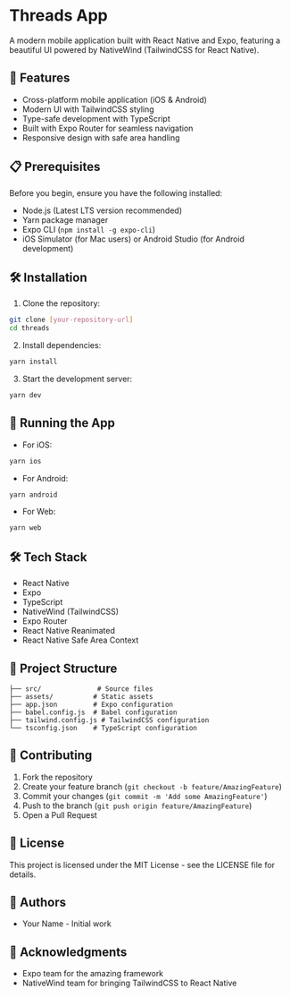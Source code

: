 # Threads App

A modern mobile application built with React Native and Expo, featuring a beautiful UI powered by NativeWind (TailwindCSS for React Native).

## 🚀 Features

- Cross-platform mobile application (iOS & Android)
- Modern UI with TailwindCSS styling
- Type-safe development with TypeScript
- Built with Expo Router for seamless navigation
- Responsive design with safe area handling

## 📋 Prerequisites

Before you begin, ensure you have the following installed:
- Node.js (Latest LTS version recommended)
- Yarn package manager
- Expo CLI (`npm install -g expo-cli`)
- iOS Simulator (for Mac users) or Android Studio (for Android development)

## 🛠️ Installation

1. Clone the repository:
```bash
git clone [your-repository-url]
cd threads
```

2. Install dependencies:
```bash
yarn install
```

3. Start the development server:
```bash
yarn dev
```

## 📱 Running the App

- For iOS:
```bash
yarn ios
```

- For Android:
```bash
yarn android
```

- For Web:
```bash
yarn web
```

## 🛠️ Tech Stack

- React Native
- Expo
- TypeScript
- NativeWind (TailwindCSS)
- Expo Router
- React Native Reanimated
- React Native Safe Area Context

## 📁 Project Structure

```
├── src/              # Source files
├── assets/          # Static assets
├── app.json         # Expo configuration
├── babel.config.js  # Babel configuration
├── tailwind.config.js # TailwindCSS configuration
└── tsconfig.json    # TypeScript configuration
```

## 🤝 Contributing

1. Fork the repository
2. Create your feature branch (`git checkout -b feature/AmazingFeature`)
3. Commit your changes (`git commit -m 'Add some AmazingFeature'`)
4. Push to the branch (`git push origin feature/AmazingFeature`)
5. Open a Pull Request

## 📝 License

This project is licensed under the MIT License - see the LICENSE file for details.

## 👥 Authors

- Your Name - Initial work

## 🙏 Acknowledgments

- Expo team for the amazing framework
- NativeWind team for bringing TailwindCSS to React Native 